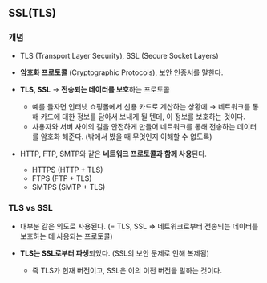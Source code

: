 ## SSL(TLS)

### 개념

- TLS (Transport Layer Security), SSL (Secure Socket Layers)

- **암호화 프로토콜** (Cryptographic Protocols), 보안 인증서를 말한다.


- **TLS, SSL** → **전송되는 데이터를 보호**하는 프로토콜


    - 예를 들자면 인터넷 쇼핑몰에서 신용 카드로 계산하는 상황에 → 네트워크를 통해 카드에 대한 정보를 담아서 보내게 될 텐데, 이 정보를 보호하는 것이다.
    - 사용자와 서버 사이의 길을 안전하게 만들어 네트워크를 통해 전송하는 데이터를 암호화 해준다. (밖에서 봤을 때 무엇인지 이해할 수 없도록)


- HTTP, FTP, SMTP와 같은 **네트워크 프로토콜과 함께 사용**된다.


    - HTTPS (HTTP + TLS)
    - FTPS (FTP + TLS)
    - SMTPS (SMTP + TLS)

### TLS vs SSL

- 대부분 같은 의도로 사용된다.
    (= TLS, SSL ⇒ 네트워크로부터 전송되는 데이터를 보호하는 데 사용되는 프로토콜)
    
- **TLS는 SSL로부터 파생**되었다. (SSL의 보안 문제로 인해 복제됨)


    - 즉 TLS가 현재 버전이고, SSL은 이의 이전 버전을 말하는 것이다.
